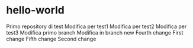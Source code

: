 # hello-world
Primo repository di test
Modifica per test1
Modifica per test2
Modifica per test3
Modifica primo branch
Modifica in branch new
Fourth change
First change
Fifth change
Second change
